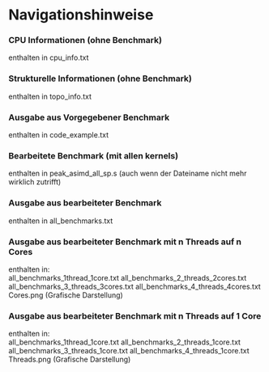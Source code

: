 # Navigationshinweise
### CPU Informationen (ohne Benchmark)
enthalten in cpu_info.txt
### Strukturelle Informationen (ohne Benchmark)
enthalten in topo_info.txt
### Ausgabe aus Vorgegebener Benchmark
enthalten in code_example.txt
### Bearbeitete Benchmark (mit allen kernels)
enthalten in peak_asimd_all_sp.s (auch wenn der Dateiname nicht mehr wirklich zutrifft)
### Ausgabe aus bearbeiteter Benchmark
enthalten in all_benchmarks.txt
### Ausgabe aus bearbeiteter Benchmark mit n Threads auf n Cores
enthalten in:  
all_benchmarks_1thread_1core.txt
all_benchmarks_2_threads_2cores.txt
all_benchmarks_3_threads_3cores.txt
all_benchmarks_4_threads_4cores.txt
Cores.png (Grafische Darstellung)
### Ausgabe aus bearbeiteter Benchmark mit n Threads auf 1 Core
enthalten in:  
all_benchmarks_1thread_1core.txt
all_benchmarks_2_threads_1core.txt
all_benchmarks_3_threads_1core.txt
all_benchmarks_4_threads_1core.txt
Threads.png (Grafische Darstellung)
